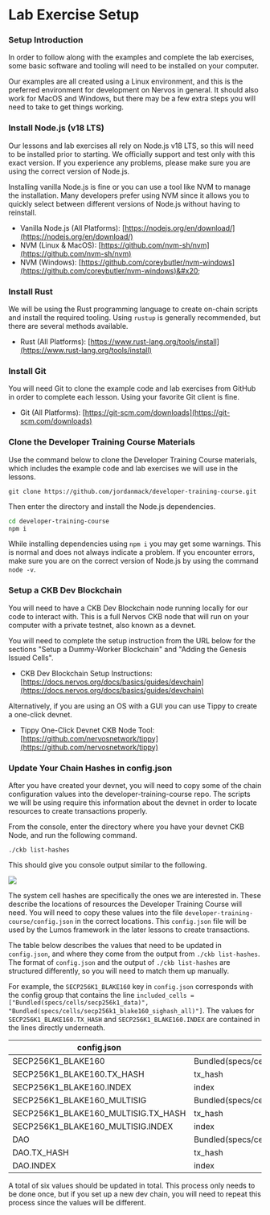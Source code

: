 # Lab Exercise Setup

### Setup Introduction

In order to follow along with the examples and complete the lab exercises, some basic software and tooling will need to be installed on your computer.

Our examples are all created using a Linux environment, and this is the preferred environment for development on Nervos in general. It should also work for MacOS and Windows, but there may be a few extra steps you will need to take to get things working.

### Install Node.js (v18 LTS)

Our lessons and lab exercises all rely on Node.js v18 LTS, so this will need to be installed prior to starting. We officially support and test only with this exact version. If you experience any problems, please make sure you are using the correct version of Node.js.

Installing vanilla Node.js is fine or you can use a tool like NVM to manage the installation. Many developers prefer using NVM since it allows you to quickly select between different versions of Node.js without having to reinstall.

* Vanilla Node.js (All Platforms): [https://nodejs.org/en/download/](https://nodejs.org/en/download/)
* NVM (Linux & MacOS): [https://github.com/nvm-sh/nvm](https://github.com/nvm-sh/nvm)
* NVM (Windows): [https://github.com/coreybutler/nvm-windows](https://github.com/coreybutler/nvm-windows)&#x20;

### Install Rust

We will be using the Rust programming language to create on-chain scripts and install the required tooling. Using `rustup` is generally recommended, but there are several methods available.

* Rust (All Platforms): [https://www.rust-lang.org/tools/install](https://www.rust-lang.org/tools/install)

### Install Git

You will need Git to clone the example code and lab exercises from GitHub in order to complete each lesson. Using your favorite Git client is fine.

* Git (All Platforms): [https://git-scm.com/downloads](https://git-scm.com/downloads)

### Clone the Developer Training Course Materials

Use the command below to clone the Developer Training Course materials, which includes the example code and lab exercises we will use in the lessons.

```
git clone https://github.com/jordanmack/developer-training-course.git
```

Then enter the directory and install the Node.js dependencies.

```bash
cd developer-training-course
npm i
```

While installing dependencies using `npm i` you may get some warnings. This is normal and does not always indicate a problem. If you encounter errors, make sure you are on the correct version of Node.js by using the command `node -v`.

### Setup a CKB Dev Blockchain

You will need to have a CKB Dev Blockchain node running locally for our code to interact with. This is a full Nervos CKB node that will run on your computer with a private testnet, also known as a devnet.

You will need to complete the setup instruction from the URL below for the sections "Setup a Dummy-Worker Blockchain" and "Adding the Genesis Issued Cells".

* CKB Dev Blockchain Setup Instructions: [https://docs.nervos.org/docs/basics/guides/devchain](https://docs.nervos.org/docs/basics/guides/devchain)

Alternatively, if you are using an OS with a GUI you can use Tippy to create a one-click devnet.

* Tippy One-Click Devnet CKB Node Tool: [https://github.com/nervosnetwork/tippy](https://github.com/nervosnetwork/tippy)

### Update Your Chain Hashes in config.json

After you have created your devnet, you will need to copy some of the chain configuration values into the developer-training-course repo. The scripts we will be using require this information about the devnet in order to locate resources to create transactions properly.

From the console, enter the directory where you have your devnet CKB Node, and run the following command.

```
./ckb list-hashes
```

This should give you console output similar to the following.

![](.gitbook/assets/ckb-list-hashes.png)

The system cell hashes are specifically the ones we are interested in. These describe the locations of resources the Developer Training Course will need. You will need to copy these values into the file `developer-training-course/config.json` in the correct locations. This `config.json` file will be used by the Lumos framework in the later lessons to create transactions.

The table below describes the values that need to be updated in `config.json`, and where they come from the output from `./ckb list-hashes`. The format of `config.json` and the output of `./ckb list-hashes` are structured differently, so you will need to match them up manually.

For example, the `SECP256K1_BLAKE160` key in `config.json` corresponds with the config group that contains the line `included_cells = ["Bundled(specs/cells/secp256k1_data)", "Bundled(specs/cells/secp256k1_blake160_sighash_all)"]`. The values for `SECP256K1_BLAKE160.TX_HASH` and `SECP256K1_BLAKE160.INDEX` are contained in the lines directly underneath.

| config.json                            | ckb list-hashes                                         |
| -------------------------------------- | ------------------------------------------------------- |
| SECP256K1\_BLAKE160                    | Bundled(specs/cells/secp256k1\_blake160\_sighash\_all)  |
| SECP256K1\_BLAKE160.TX\_HASH           | tx\_hash                                                |
| SECP256K1\_BLAKE160.INDEX              | index                                                   |
| SECP256K1\_BLAKE160\_MULTISIG          | Bundled(specs/cells/secp256k1\_blake160\_multisig\_all) |
| SECP256K1\_BLAKE160\_MULTISIG.TX\_HASH | tx\_hash                                                |
| SECP256K1\_BLAKE160\_MULTISIG.INDEX    | index                                                   |
| DAO                                    | Bundled(specs/cells/dao)                                |
| DAO.TX\_HASH                           | tx\_hash                                                |
| DAO.INDEX                              | index                                                   |

A total of six values should be updated in total. This process only needs to be done once, but if you set up a new dev chain, you will need to repeat this process since the values will be different.
